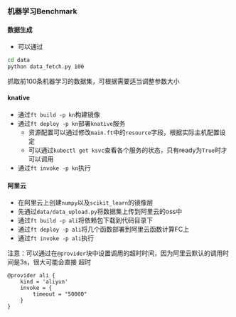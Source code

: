 ### 机器学习Benchmark

#### 数据生成

- 可以通过

```bash
cd data
python data_fetch.py 100
```

抓取前100条机器学习的数据集，可根据需要适当调整参数大小

#### knative

- 通过`ft build -p kn`构建镜像
- 通过`ft deploy -p kn`部署`knative`服务
    - 资源配置可以通过修改`main.ft`中的`resource`字段，根据实际主机配置设定
    - 可以通过`kubectl get ksvc`查看各个服务的状态，只有ready为`True`时才可以调用
- 通过`ft invoke -p kn`执行

#### 阿里云

- 在阿里云上创建`numpy`以及`scikit_learn`的镜像层
- 先通过`data/data_upload.py`将数据集上传到阿里云的oss中
- 通过`ft build -p ali`将依赖包下载到代码目录下
- 通过`ft deploy -p ali`将几个函数部署到阿里云函数计算FC上
- 通过`ft invoke -p ali`执行

注意：可以通过在`@provider`块中设置调用的超时时间，因为阿里云默认的调用时间是3s，很大可能会直接
超时

```
@provider ali {
    kind = 'aliyun'
    invoke = {
        timeout = "50000"
    }
}
```